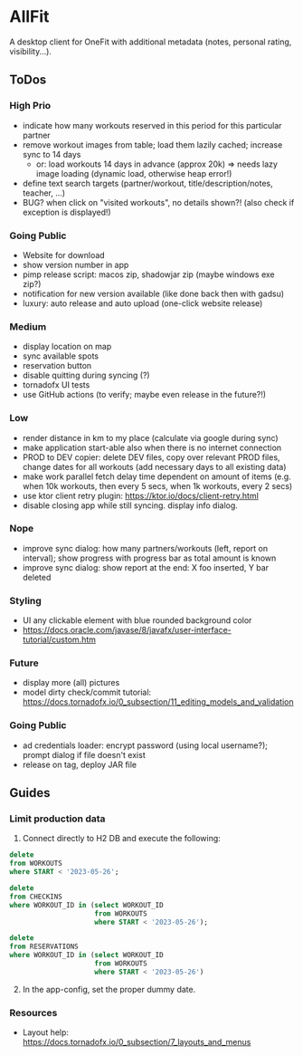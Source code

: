 # AllFit

A desktop client for OneFit with additional metadata (notes, personal rating, visibility...).

## ToDos

### High Prio

* indicate how many workouts reserved in this period for this particular partner
* remove workout images from table; load them lazily cached; increase sync to 14 days
    * or: load workouts 14 days in advance (approx 20k) => needs lazy image loading (dynamic load, otherwise heap error!)
* define text search targets (partner/workout, title/description/notes, teacher, ...)
* BUG? when click on "visited workouts", no details shown?! (also check if exception is displayed!)

### Going Public

* Website for download
* show version number in app
* pimp release script: macos zip, shadowjar zip (maybe windows exe zip?)
* notification for new version available (like done back then with gadsu)
* luxury: auto release and auto upload (one-click website release)

### Medium

* display location on map
* sync available spots
* reservation button
* disable quitting during syncing (?)
* tornadofx UI tests
* use GitHub actions (to verify; maybe even release in the future?!)

### Low

* render distance in km to my place (calculate via google during sync)
* make application start-able also when there is no internet connection
* PROD to DEV copier: delete DEV files, copy over relevant PROD files, change dates for all workouts (add necessary days to all existing data)
* make work parallel fetch delay time dependent on amount of items (e.g. when 10k workouts, then every 5 secs, when 1k workouts, every 2 secs)
* use ktor client retry plugin: https://ktor.io/docs/client-retry.html
* disable closing app while still syncing. display info dialog.

### Nope

* improve sync dialog: how many partners/workouts (left, report on interval); show progress with progress bar as total amount is known
* improve sync dialog: show report at the end: X foo inserted, Y bar deleted

### Styling

* UI any clickable element with blue rounded background color
* https://docs.oracle.com/javase/8/javafx/user-interface-tutorial/custom.htm

### Future

* display more (all) pictures
* model dirty check/commit tutorial: https://docs.tornadofx.io/0_subsection/11_editing_models_and_validation

### Going Public

* ad credentials loader: encrypt password (using local username?); prompt dialog if file doesn't exist
* release on tag, deploy JAR file

## Guides

### Limit production data

1. Connect directly to H2 DB and execute the following:

```sql
delete
from WORKOUTS
where START < '2023-05-26';

delete
from CHECKINS
where WORKOUT_ID in (select WORKOUT_ID
                     from WORKOUTS
                     where START < '2023-05-26');

delete
from RESERVATIONS
where WORKOUT_ID in (select WORKOUT_ID
                     from WORKOUTS
                     where START < '2023-05-26')
```

2. In the app-config, set the proper dummy date.

### Resources

* Layout help: https://docs.tornadofx.io/0_subsection/7_layouts_and_menus